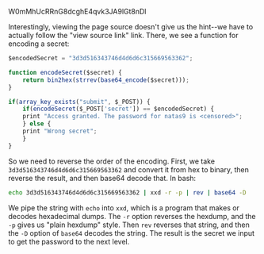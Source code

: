 W0mMhUcRRnG8dcghE4qvk3JA9lGt8nDl

Interestingly, viewing the page source doesn't give us the hint--we have to actually follow the "view source link" link. There, we see a function for encoding a secret:

```javascript
$encodedSecret = "3d3d516343746d4d6d6c315669563362";

function encodeSecret($secret) {
    return bin2hex(strrev(base64_encode($secret)));
}

if(array_key_exists("submit", $_POST)) {
    if(encodeSecret($_POST['secret']) == $encodedSecret) {
    print "Access granted. The password for natas9 is <censored>";
    } else {
    print "Wrong secret";
    }
}
```

So we need to reverse the order of the encoding. First, we take `3d3d516343746d4d6d6c315669563362` and convert it from hex to binary, then reverse the result, and then base64 decode that. In bash:

```bash
echo 3d3d516343746d4d6d6c315669563362 | xxd -r -p | rev | base64 -D
```

We pipe the string with `echo` into `xxd`, which is a program that makes or decodes hexadecimal dumps. The `-r` option reverses the hexdump, and the `-p` gives us "plain hexdump" style. Then `rev` reverses that string, and then the `-D` option of `base64` decodes the string. The result is the secret we input to get the password to the next level.
